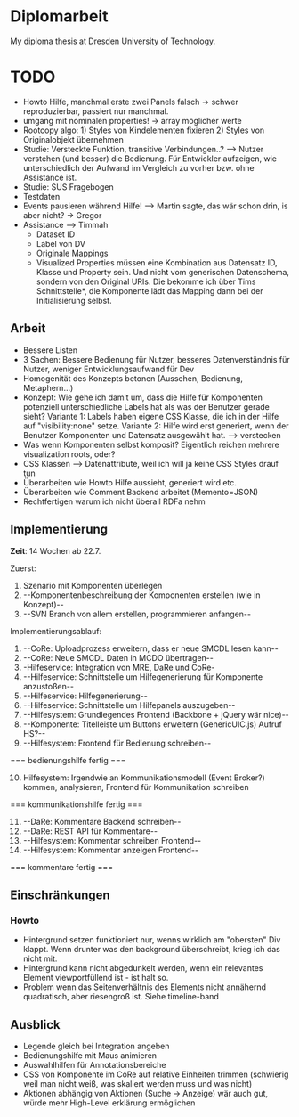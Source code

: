 # Diplomarbeit

My diploma thesis at Dresden University of Technology.

# TODO
* Howto Hilfe, manchmal erste zwei Panels falsch -> schwer reproduzierbar, passiert nur manchmal.
* umgang mit nominalen properties! -> array möglicher werte
* Rootcopy algo: 1) Styles von Kindelementen fixieren 2) Styles von Originalobjekt übernehmen
* Studie: Versteckte Funktion, transitive Verbindungen..? --> Nutzer verstehen (und besser) die Bedienung. Für Entwickler aufzeigen, wie unterschiedlich der Aufwand im Vergleich zu vorher bzw. ohne Assistance ist.
* Studie: SUS Fragebogen
* Testdaten
* Events pausieren während Hilfe! --> Martin sagte, das wär schon drin, is aber nicht? -> Gregor
* Assistance --> Timmah
	* Dataset ID
	* Label von DV
	* Originale Mappings
	* Visualized Properties müssen eine Kombination aus Datensatz ID, Klasse und Property sein. Und nicht vom generischen Datenschema, sondern von den Original URIs. Die bekomme ich über Tims Schnittstelle*, die Komponente lädt das Mapping dann bei der Initialisierung selbst.


## Arbeit
* Bessere Listen
* 3 Sachen: Bessere Bedienung für Nutzer, besseres Datenverständnis für Nutzer, weniger Entwicklungsaufwand für Dev
* Homogenität des Konzepts betonen (Aussehen, Bedienung, Metaphern…)
* Konzept: Wie gehe ich damit um, dass die Hilfe für Komponenten potenziell unterschiedliche Labels hat als was der Benutzer gerade sieht? Variante 1: Labels haben eigene CSS Klasse, die ich in der Hilfe auf "visibility:none" setze. Variante 2: Hilfe wird erst generiert, wenn der Benutzer Komponenten und Datensatz ausgewählt hat. --> verstecken
* Was wenn Komponenten selbst komposit? Eigentlich reichen mehrere visualization roots, oder?
* CSS Klassen --> Datenattribute, weil ich will ja keine CSS Styles drauf tun
* Überarbeiten wie Howto Hilfe aussieht, generiert wird etc.
* Überarbeiten wie Comment Backend arbeitet (Memento=JSON)
* Rechtfertigen warum ich nicht überall RDFa nehm

## Implementierung

**Zeit**: 14 Wochen ab 22.7.

Zuerst:

1. Szenario mit Komponenten überlegen
2. --Komponentenbeschreibung der Komponenten erstellen (wie in Konzept)--
3. --SVN Branch von allem erstellen, programmieren anfangen--

Implementierungsablauf:

1. --CoRe: Uploadprozess erweitern, dass er neue SMCDL lesen kann--
2. --CoRe: Neue SMCDL Daten in MCDO übertragen--
3. -Hilfeservice: Integration von MRE, DaRe und CoRe-
4. --Hilfeservice: Schnittstelle um Hilfegenerierung für Komponente anzustoßen--
5. --Hilfeservice: Hilfegenerierung--
6. --Hilfeservice: Schnittstelle um Hilfepanels auszugeben--
7. --Hilfesystem: Grundlegendes Frontend (Backbone + jQuery wär nice)--
8. --Komponente: Titelleiste um Buttons erweitern (GenericUIC.js) Aufruf HS?--
9. --Hilfesystem: Frontend für Bedienung schreiben--

=== bedienungshilfe fertig ===

10. Hilfesystem: Irgendwie an Kommunikationsmodell (Event Broker?) kommen, analysieren, Frontend für Kommunikation schreiben

=== kommunikationshilfe fertig ===

11. --DaRe: Kommentare Backend schreiben--
12. --DaRe: REST API für Kommentare--
13. --Hilfesystem: Kommentar schreiben Frontend--
14. --Hilfesystem: Kommentar anzeigen Frontend--

=== kommentare fertig ===

## Einschränkungen

### Howto
* Hintergrund setzen funktioniert nur, wenns wirklich am "obersten" Div klappt. Wenn drunter was den background überschreibt, krieg ich das nicht mit.
* Hintergrund kann nicht abgedunkelt werden, wenn ein relevantes Element viewportfüllend ist - ist halt so.
* Problem wenn das Seitenverhältnis des Elements nicht annähernd quadratisch, aber riesengroß ist. Siehe timeline-band

## Ausblick

* Legende gleich bei Integration angeben
* Bedienungshilfe mit Maus animieren
* Auswahlhilfen für Annotationsbereiche
* CSS von Komponente im CoRe auf relative Einheiten trimmen (schwierig weil man nicht weiß, was skaliert werden muss und was nicht)
* Aktionen abhängig von Aktionen (Suche -> Anzeige) wär auch gut, würde mehr High-Level erklärung ermöglichen